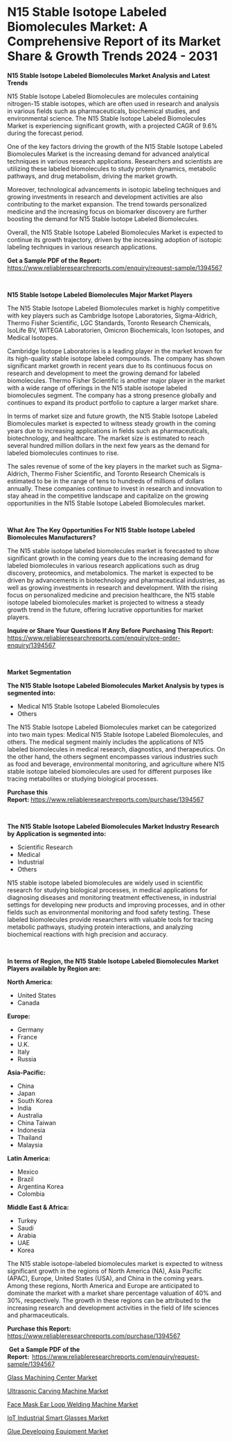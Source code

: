 <p><h1>N15 Stable Isotope Labeled Biomolecules Market: A Comprehensive Report of its Market Share & Growth Trends 2024 - 2031</h1></p><p><strong>N15 Stable Isotope Labeled Biomolecules Market Analysis and Latest Trends</strong></p>
<p><p>N15 Stable Isotope Labeled Biomolecules are molecules containing nitrogen-15 stable isotopes, which are often used in research and analysis in various fields such as pharmaceuticals, biochemical studies, and environmental science. The N15 Stable Isotope Labeled Biomolecules Market is experiencing significant growth, with a projected CAGR of 9.6% during the forecast period.</p><p>One of the key factors driving the growth of the N15 Stable Isotope Labeled Biomolecules Market is the increasing demand for advanced analytical techniques in various research applications. Researchers and scientists are utilizing these labeled biomolecules to study protein dynamics, metabolic pathways, and drug metabolism, driving the market growth.</p><p>Moreover, technological advancements in isotopic labeling techniques and growing investments in research and development activities are also contributing to the market expansion. The trend towards personalized medicine and the increasing focus on biomarker discovery are further boosting the demand for N15 Stable Isotope Labeled Biomolecules.</p><p>Overall, the N15 Stable Isotope Labeled Biomolecules Market is expected to continue its growth trajectory, driven by the increasing adoption of isotopic labeling techniques in various research applications.</p></p>
<p><strong>Get a Sample PDF of the Report:&nbsp;</strong> <a href="https://www.reliableresearchreports.com/enquiry/request-sample/1394567">https://www.reliableresearchreports.com/enquiry/request-sample/1394567</a></p>
<p>&nbsp;</p>
<p><strong>N15 Stable Isotope Labeled Biomolecules Major Market Players</strong></p>
<p><p>The N15 Stable Isotope Labeled Biomolecules market is highly competitive with key players such as Cambridge Isotope Laboratories, Sigma-Aldrich, Thermo Fisher Scientific, LGC Standards, Toronto Research Chemicals, IsoLife BV, WITEGA Laboratorien, Omicron Biochemicals, Icon Isotopes, and Medical Isotopes.</p><p>Cambridge Isotope Laboratories is a leading player in the market known for its high-quality stable isotope labeled compounds. The company has shown significant market growth in recent years due to its continuous focus on research and development to meet the growing demand for labeled biomolecules. Thermo Fisher Scientific is another major player in the market with a wide range of offerings in the N15 stable isotope labeled biomolecules segment. The company has a strong presence globally and continues to expand its product portfolio to capture a larger market share.</p><p>In terms of market size and future growth, the N15 Stable Isotope Labeled Biomolecules market is expected to witness steady growth in the coming years due to increasing applications in fields such as pharmaceuticals, biotechnology, and healthcare. The market size is estimated to reach several hundred million dollars in the next few years as the demand for labeled biomolecules continues to rise.</p><p>The sales revenue of some of the key players in the market such as Sigma-Aldrich, Thermo Fisher Scientific, and Toronto Research Chemicals is estimated to be in the range of tens to hundreds of millions of dollars annually. These companies continue to invest in research and innovation to stay ahead in the competitive landscape and capitalize on the growing opportunities in the N15 Stable Isotope Labeled Biomolecules market.</p></p>
<p>&nbsp;</p>
<p><strong>What Are The Key Opportunities For N15 Stable Isotope Labeled Biomolecules Manufacturers?</strong></p>
<p><p>The N15 stable isotope labeled biomolecules market is forecasted to show significant growth in the coming years due to the increasing demand for labeled biomolecules in various research applications such as drug discovery, proteomics, and metabolomics. The market is expected to be driven by advancements in biotechnology and pharmaceutical industries, as well as growing investments in research and development. With the rising focus on personalized medicine and precision healthcare, the N15 stable isotope labeled biomolecules market is projected to witness a steady growth trend in the future, offering lucrative opportunities for market players.</p></p>
<p><strong>Inquire or Share Your Questions If Any Before Purchasing This Report:</strong> <a href="https://www.reliableresearchreports.com/enquiry/pre-order-enquiry/1394567">https://www.reliableresearchreports.com/enquiry/pre-order-enquiry/1394567</a></p>
<p>&nbsp;</p>
<p><strong>Market Segmentation</strong></p>
<p><strong>The N15 Stable Isotope Labeled Biomolecules Market Analysis by types is segmented into:</strong></p>
<p><ul><li>Medical N15 Stable Isotope Labeled Biomolecules</li><li>Others</li></ul></p>
<p><p>The N15 Stable Isotope Labeled Biomolecules market can be categorized into two main types: Medical N15 Stable Isotope Labeled Biomolecules, and others. The medical segment mainly includes the applications of N15 labeled biomolecules in medical research, diagnostics, and therapeutics. On the other hand, the others segment encompasses various industries such as food and beverage, environmental monitoring, and agriculture where N15 stable isotope labeled biomolecules are used for different purposes like tracing metabolites or studying biological processes.</p></p>
<p><strong>Purchase this Report:&nbsp;</strong><a href="https://www.reliableresearchreports.com/purchase/1394567">https://www.reliableresearchreports.com/purchase/1394567</a></p>
<p>&nbsp;</p>
<p><strong>The N15 Stable Isotope Labeled Biomolecules Market Industry Research by Application is segmented into:</strong></p>
<p><ul><li>Scientific Research</li><li>Medical</li><li>Industrial</li><li>Others</li></ul></p>
<p><p>N15 stable isotope labeled biomolecules are widely used in scientific research for studying biological processes, in medical applications for diagnosing diseases and monitoring treatment effectiveness, in industrial settings for developing new products and improving processes, and in other fields such as environmental monitoring and food safety testing. These labeled biomolecules provide researchers with valuable tools for tracing metabolic pathways, studying protein interactions, and analyzing biochemical reactions with high precision and accuracy.</p></p>
<p>&nbsp;</p>
<p><strong>In terms of Region, the N15 Stable Isotope Labeled Biomolecules Market Players available by Region are:</strong></p>
<p>
    <p> <strong> North America: </strong>
        <ul>
            <li>United States</li>
            <li>Canada</li>
        </ul>
        </p> 
    <p> <strong> Europe: </strong>
        <ul>
            <li>Germany</li>
            <li>France</li>
            <li>U.K.</li>
            <li>Italy</li>
            <li>Russia</li>
        </ul>
        </p> 
    <p> <strong> Asia-Pacific: </strong>
        <ul>
            <li>China</li>
            <li>Japan</li>
            <li>South Korea</li>
            <li>India</li>
            <li>Australia</li>
            <li>China Taiwan</li>
            <li>Indonesia</li>
            <li>Thailand</li>
            <li>Malaysia</li>
        </ul>
        </p> 
    <p> <strong> Latin America: </strong>
        <ul>
            <li>Mexico</li>
            <li>Brazil</li>
            <li>Argentina Korea</li>
            <li>Colombia</li>
        </ul>
        </p> 
    <p> <strong> Middle East & Africa: </strong>
        <ul>
            <li>Turkey</li>
            <li>Saudi</li>
            <li>Arabia</li>
            <li>UAE</li>
            <li>Korea</li>
        </ul>
    </p>
    </p>
<p><p>The N15 stable isotope-labeled biomolecules market is expected to witness significant growth in the regions of North America (NA), Asia Pacific (APAC), Europe, United States (USA), and China in the coming years. Among these regions, North America and Europe are anticipated to dominate the market with a market share percentage valuation of 40% and 30%, respectively. The growth in these regions can be attributed to the increasing research and development activities in the field of life sciences and pharmaceuticals.</p></p>
<p><strong>Purchase this Report: </strong><a href="https://www.reliableresearchreports.com/purchase/1394567">https://www.reliableresearchreports.com/purchase/1394567</a></p>
<p>&nbsp;<strong>Get a Sample PDF of the Report:&nbsp;&nbsp;</strong><a href="https://www.reliableresearchreports.com/enquiry/request-sample/1394567">https://www.reliableresearchreports.com/enquiry/request-sample/1394567</a></p>
<p><strong></strong></p>
<p><p><a href="https://medium.com/@andrewgarza766/glass-machining-center-market-competitive-analysis-market-trends-and-forecast-to-2031-22bba2f7bb22">Glass Machining Center Market</a></p><p><a href="https://medium.com/@danmacdonald740/ultrasonic-carving-machine-market-trends-and-market-analysis-forecasted-for-period-2024-2031-3cefd4bdcfc1">Ultrasonic Carving Machine Market</a></p><p><a href="https://medium.com/@danmacdonald740/face-mask-ear-loop-welding-machine-market-size-market-outlook-and-market-forecast-2024-to-2031-8ddce60be6af">Face Mask Ear Loop Welding Machine Market</a></p><p><a href="https://medium.com/@penelopeparsons766/iot-industrial-smart-glasses-market-outlook-industry-overview-and-forecast-2024-to-2031-a19e2ffc7288">IoT Industrial Smart Glasses Market</a></p><p><a href="https://medium.com/@andrewgarza766/glue-developing-equipment-market-size-and-market-trends-complete-industry-overview-2024-to-2031-b2d798e34a91">Glue Developing Equipment Market</a></p></p>